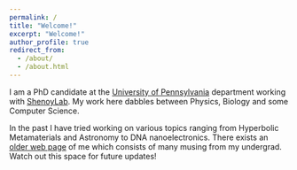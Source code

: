 ```yaml
---
permalink: /
title: "Welcome!"
excerpt: "Welcome!"
author_profile: true
redirect_from: 
  - /about/
  - /about.html
---
```


I am a PhD candidate at the [University of Pennsylvania](https://www.upenn.edu) department working with [ShenoyLab](https://shenoy.seas.upenn.edu). My work here dabbles between Physics, Biology and some Computer Science. 

In the past I have tried working on various topics ranging from Hyperbolic Metamaterials and Astronomy to DNA nanoelectronics. There exists an [older web page](https://sites.google.com/view/vinayak161/) of me which consists of many musing from my undergrad. Watch out this space for future updates! 
